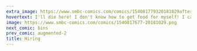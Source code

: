 ```yaml
---
extra_image: https://www.smbc-comics.com/comics/154081779320181029after.png
hovertext: I'll die here! I don't know how to get food for myself! I can only solve riddles!
image: https://www.smbc-comics.com/comics/1540817677-20181029.png
next_comic: bins
prev_comic: augmented-2
title: Hiring
---
```


